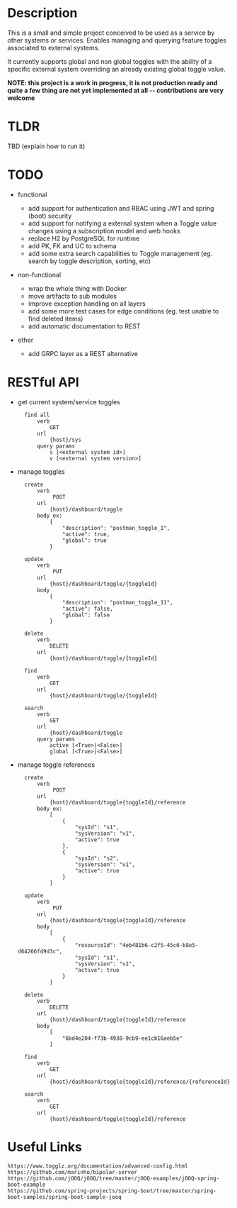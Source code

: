 # Description
This is a small and simple project conceived to be used as a service by other systems or services.
Enables managing and querying feature toggles associated to external systems.

It currently supports global and non global toggles with the ability of a specific external system overriding an already existing global toggle value. 

**NOTE: this project is a work in progress, it is not production ready and quite a few thing are not yet implemented at all -- contributions are very welcome**

# TLDR
TBD (explain how to run it)

# TODO

* functional 
  * add support for authentication and RBAC using JWT and spring (boot) security
  * add support for notifying a external system when a Toggle value changes using a subscription model and web hooks
  * replace H2 by PostgreSQL for runtime
  * add PK, FK and UC to schema
  * add some extra search capabilities to Toggle management (eg. search by toggle description, sorting, etc)

* non-functional
  * wrap the whole thing with Docker
  * move artifacts to sub modules
  * improve exception handling on all layers    
  * add some more test cases for edge conditions (eg. test unable to find deleted items)  
  * add automatic documentation to REST

* other
  * add GRPC layer as a REST alternative


# RESTful API

* get current system/service toggles
        
        find all
            verb
                GET
            url
                {host}/sys
            query params
                s [<external system id>]
                v [<external system version>]

* manage toggles

        create
            verb
                 POST
            url
                {host}/dashboard/toggle
            body ex:
                {
                    "description": "postman_toggle_1",
                    "active": true,
                    "global": true
                }

        update
            verb
                 PUT
            url
                {host}/dashboard/toggle/{toggleId}
            body
                {
                    "description": "postman_toggle_11",
                    "active": false,
                    "global": false
                }

        delete
            verb
                DELETE
            url
                {host}/dashboard/toggle/{toggleId}

        find
            verb
                GET
            url
                {host}/dashboard/toggle/{toggleId}

        search
            verb
                GET
            url
                {host}/dashboard/toggle
            query params
                active [<True>|<False>]
                global [<True>|<False>]



* manage toggle references
        
        create
            verb
                 POST
            url
                {host}/dashboard/toggle{toggleId}/reference
            body ex:
                [
                    {
                        "sysId": "s1",
                        "sysVersion": "v1",
                        "active": true
                    },
                    {
                        "sysId": "s2",
                        "sysVersion": "v1",
                        "active": true
                    }
                ]

        update
            verb
                 PUT
            url
                {host}/dashboard/toggle{toggleId}/reference
            body
                [
                	{
                		"resourceId": "4eb481b6-c2f5-45c0-b8e5-d64266fd9d3c",
                		"sysId": "s1",
                		"sysVersion": "v1",
                		"active": true
                	}
                ]

        delete
            verb
                DELETE
            url
                {host}/dashboard/toggle{toggleId}/reference
            body
                [
                	"6bd4e204-f73b-4938-9cb9-ee1cb16aeb5e"
                ]

        find
            verb
                GET
            url
                {host}/dashboard/toggle{toggleId}/reference/{referenceId}

        search
            verb
                GET
            url
                {host}/dashboard/toggle{toggleId}/reference


# Useful Links

    https://www.togglz.org/documentation/advanced-config.html
    https://github.com/marinho/bipolar-server
    https://github.com/jOOQ/jOOQ/tree/master/jOOQ-examples/jOOQ-spring-boot-example
    https://github.com/spring-projects/spring-boot/tree/master/spring-boot-samples/spring-boot-sample-jooq
